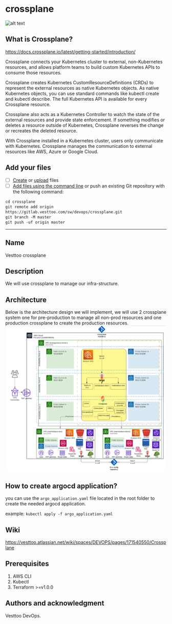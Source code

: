 # crossplane

![alt text](https://www.padok.fr/hubfs/Images/Blog/kubernetes_infrastructure_crossplane.webp)

## What is Crossplane?

https://docs.crossplane.io/latest/getting-started/introduction/

Crossplane connects your Kubernetes cluster to external, non-Kubernetes resources, and allows platform teams to build custom Kubernetes APIs to consume those resources.

Crossplane creates Kubernetes CustomResourceDefinitions (CRDs) to represent the external resources as native Kubernetes objects. As native Kubernetes objects, you can use standard commands like kubectl create and kubectl describe. The full Kubernetes API is available for every Crossplane resource.

Crossplane also acts as a Kubernetes Controller to watch the state of the external resources and provide state enforcement. If something modifies or deletes a resource outside of Kubernetes, Crossplane reverses the change or recreates the deleted resource.

With Crossplane installed in a Kubernetes cluster, users only communicate with Kubernetes. Crossplane manages the communication to external resources like AWS, Azure or Google Cloud.

## Add your files

- [ ] [Create](https://docs.gitlab.com/ee/user/project/repository/web_editor.html#create-a-file) or [upload](https://docs.gitlab.com/ee/user/project/repository/web_editor.html#upload-a-file) files
- [ ] [Add files using the command line](https://docs.gitlab.com/ee/gitlab-basics/add-file.html#add-a-file-using-the-command-line) or push an existing Git repository with the following command:

```
cd crossplane
git remote add origin https://gitlab.vesttoo.com/sw/devops/crossplane.git
git branch -M master
git push -uf origin master
```


***

## Name
Vesttoo crossplane

## Description
We will use crossplane to manage our infra-structure.

## Architecture
Below is the architecture design we will implement,
we will use 2 crossplane system one for pre-production to manage all non-prod resources and one 
production crossplane to create the production resources.
![Alt text](vesttoo_crossplane_diagram.png "vesttoo_crossplane_diagram")

## How to create argocd application?
you can use the `argo_application.yaml` file located in the root folder to create the needed argocd application.

example: 
`kubectl apply -f argo_application.yaml`
## Wiki
https://vesttoo.atlassian.net/wiki/spaces/DEVOPS/pages/171540550/Crossplane

## Prerequisites
1. AWS CLI
2. Kubectl
3. Terraform >=v1.0.0

## Authors and acknowledgment
Vesttoo DevOps.

